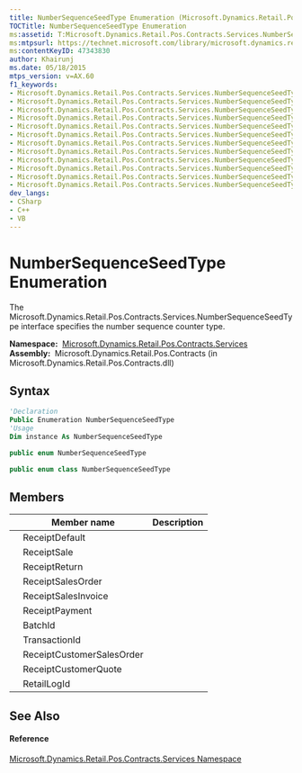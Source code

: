 ```yaml
---
title: NumberSequenceSeedType Enumeration (Microsoft.Dynamics.Retail.Pos.Contracts.Services)
TOCTitle: NumberSequenceSeedType Enumeration
ms:assetid: T:Microsoft.Dynamics.Retail.Pos.Contracts.Services.NumberSequenceSeedType
ms:mtpsurl: https://technet.microsoft.com/library/microsoft.dynamics.retail.pos.contracts.services.numbersequenceseedtype(v=AX.60)
ms:contentKeyID: 47343830
author: Khairunj
ms.date: 05/18/2015
mtps_version: v=AX.60
f1_keywords:
- Microsoft.Dynamics.Retail.Pos.Contracts.Services.NumberSequenceSeedType.ReceiptPayment
- Microsoft.Dynamics.Retail.Pos.Contracts.Services.NumberSequenceSeedType.TransactionId
- Microsoft.Dynamics.Retail.Pos.Contracts.Services.NumberSequenceSeedType.ReceiptSale
- Microsoft.Dynamics.Retail.Pos.Contracts.Services.NumberSequenceSeedType.ReceiptReturn
- Microsoft.Dynamics.Retail.Pos.Contracts.Services.NumberSequenceSeedType.ReceiptDefault
- Microsoft.Dynamics.Retail.Pos.Contracts.Services.NumberSequenceSeedType.ReceiptSalesOrder
- Microsoft.Dynamics.Retail.Pos.Contracts.Services.NumberSequenceSeedType.ReceiptSalesInvoice
- Microsoft.Dynamics.Retail.Pos.Contracts.Services.NumberSequenceSeedType.ReceiptCustomerQuote
- Microsoft.Dynamics.Retail.Pos.Contracts.Services.NumberSequenceSeedType.ReceiptCustomerSalesOrder
- Microsoft.Dynamics.Retail.Pos.Contracts.Services.NumberSequenceSeedType
- Microsoft.Dynamics.Retail.Pos.Contracts.Services.NumberSequenceSeedType.BatchId
- Microsoft.Dynamics.Retail.Pos.Contracts.Services.NumberSequenceSeedType.RetailLogId
dev_langs:
- CSharp
- C++
- VB
---
```


# NumberSequenceSeedType Enumeration

The Microsoft.Dynamics.Retail.Pos.Contracts.Services.NumberSequenceSeedType interface specifies the number sequence counter type.

**Namespace:**  [Microsoft.Dynamics.Retail.Pos.Contracts.Services](microsoft-dynamics-retail-pos-contracts-services-namespace.md)  
**Assembly:**  Microsoft.Dynamics.Retail.Pos.Contracts (in Microsoft.Dynamics.Retail.Pos.Contracts.dll)

## Syntax

``` vb
'Declaration
Public Enumeration NumberSequenceSeedType
'Usage
Dim instance As NumberSequenceSeedType
```

``` csharp
public enum NumberSequenceSeedType
```

``` c++
public enum class NumberSequenceSeedType
```

## Members

<table>
<thead>
<tr class="header">
<th></th>
<th>Member name</th>
<th>Description</th>
</tr>
</thead>
<tbody>
<tr class="odd">
<td></td>
<td>ReceiptDefault</td>
<td></td>
</tr>
<tr class="even">
<td></td>
<td>ReceiptSale</td>
<td></td>
</tr>
<tr class="odd">
<td></td>
<td>ReceiptReturn</td>
<td></td>
</tr>
<tr class="even">
<td></td>
<td>ReceiptSalesOrder</td>
<td></td>
</tr>
<tr class="odd">
<td></td>
<td>ReceiptSalesInvoice</td>
<td></td>
</tr>
<tr class="even">
<td></td>
<td>ReceiptPayment</td>
<td></td>
</tr>
<tr class="odd">
<td></td>
<td>BatchId</td>
<td></td>
</tr>
<tr class="even">
<td></td>
<td>TransactionId</td>
<td></td>
</tr>
<tr class="odd">
<td></td>
<td>ReceiptCustomerSalesOrder</td>
<td></td>
</tr>
<tr class="even">
<td></td>
<td>ReceiptCustomerQuote</td>
<td></td>
</tr>
<tr class="odd">
<td></td>
<td>RetailLogId</td>
<td></td>
</tr>
</tbody>
</table>


## See Also

#### Reference

[Microsoft.Dynamics.Retail.Pos.Contracts.Services Namespace](microsoft-dynamics-retail-pos-contracts-services-namespace.md)

